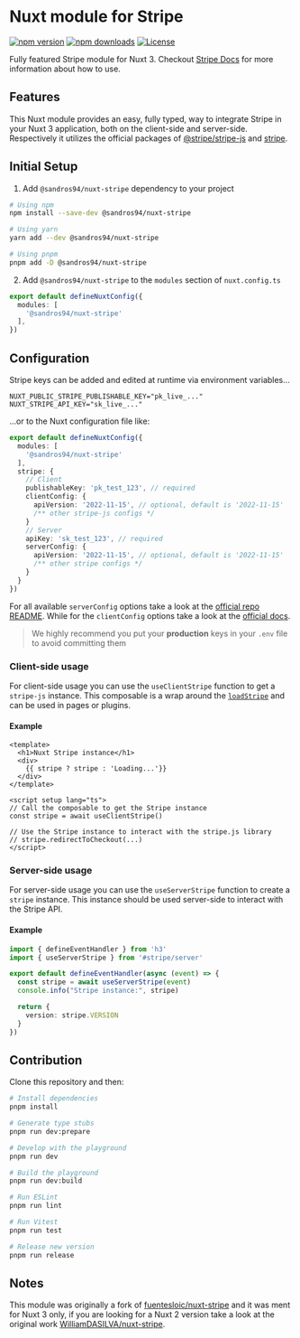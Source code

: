 # Nuxt module for Stripe

[![npm version][npm-version-src]][npm-version-href]
[![npm downloads][npm-downloads-src]][npm-downloads-href]
[![License][license-src]][license-href]

Fully featured Stripe module for Nuxt 3. Checkout [Stripe Docs](https://stripe.com/docs) for more information about how to use.

## Features

This Nuxt module provides an easy, fully typed, way to integrate Stripe in your Nuxt 3 application, both on the client-side and server-side. Respectively it utilizes the official packages of [@stripe/stripe-js](https://www.npmjs.com/package/@stripe/stripe-js) and [stripe](https://www.npmjs.com/package/stripe).

## Initial Setup

1. Add `@sandros94/nuxt-stripe` dependency to your project

```bash
# Using npm
npm install --save-dev @sandros94/nuxt-stripe

# Using yarn
yarn add --dev @sandros94/nuxt-stripe

# Using pnpm
pnpm add -D @sandros94/nuxt-stripe
```

2. Add `@sandros94/nuxt-stripe` to the `modules` section of `nuxt.config.ts`

```ts
export default defineNuxtConfig({
  modules: [
    '@sandros94/nuxt-stripe'
  ],
})
```

## Configuration

Stripe keys can be added and edited at runtime via environment variables...

```env
NUXT_PUBLIC_STRIPE_PUBLISHABLE_KEY="pk_live_..."
NUXT_STRIPE_API_KEY="sk_live_..."
```

...or to the Nuxt configuration file like:


```ts
export default defineNuxtConfig({
  modules: [
    '@sandros94/nuxt-stripe'
  ],
  stripe: {
    // Client
    publishableKey: 'pk_test_123', // required
    clientConfig: {
      apiVersion: '2022-11-15', // optional, default is '2022-11-15'
      /** other stripe-js configs */
    }
    // Server
    apiKey: 'sk_test_123', // required
    serverConfig: {
      apiVersion: '2022-11-15', // optional, default is '2022-11-15'
      /** other stripe configs */
    }
  }
})
```

For all available `serverConfig` options take a look at the [official repo README](https://github.com/stripe/stripe-node#configuration). While for the `clientConfig` options take a look at the [official docs](https://stripe.com/docs/js/initializing#init_stripe_js-options).

> We highly recommend you put your **production** keys in your `.env` file to avoid committing them

### Client-side usage

For client-side usage you can use the `useClientStripe` function to get a `stripe-js` instance.
This composable is a wrap around the [`loadStripe`](https://github.com/stripe/stripe-js#loadstripe) and can be used in pages or plugins.

#### Example
```vue
<template>
  <h1>Nuxt Stripe instance</h1>
  <div>
    {{ stripe ? stripe : 'Loading...'}}
  </div>
</template>

<script setup lang="ts">
// Call the composable to get the Stripe instance
const stripe = await useClientStripe()

// Use the Stripe instance to interact with the stripe.js library
// stripe.redirectToCheckout(...)
</script>
```

### Server-side usage

For server-side usage you can use the `useServerStripe` function to create a `stripe` instance.
This instance should be used server-side to interact with the Stripe API.

#### Example
```ts
import { defineEventHandler } from 'h3'
import { useServerStripe } from '#stripe/server'

export default defineEventHandler(async (event) => {
  const stripe = await useServerStripe(event)
  console.info("Stripe instance:", stripe)

  return {
    version: stripe.VERSION
  }
})
```

## Contribution

Clone this repository and then:

```bash
# Install dependencies
pnpm install

# Generate type stubs
pnpm run dev:prepare

# Develop with the playground
pnpm run dev

# Build the playground
pnpm run dev:build

# Run ESLint
pnpm run lint

# Run Vitest
pnpm run test

# Release new version
pnpm run release
```

## Notes

This module was originally a fork of [fuentesloic/nuxt-stripe](https://github.com/fuentesloic/nuxt-stripe) and it was ment for Nuxt 3 only, if you are looking for a Nuxt 2 version take a look at the original work [WilliamDASILVA/nuxt-stripe](https://github.com/WilliamDASILVA/nuxt-stripe-module).

<!-- Badges -->
[npm-version-src]: https://img.shields.io/npm/v/@sandros94/nuxt-stripe/latest.svg?style=flat&colorA=18181B&colorB=28CF8D
[npm-version-href]: https://npmjs.com/package/@sandros94/nuxt-stripe

[npm-downloads-src]: https://img.shields.io/npm/dm/@sandros94/nuxt-stripe.svg?style=flat&colorA=18181B&colorB=28CF8D
[npm-downloads-href]: https://npmjs.com/package/@sandros94/nuxt-stripe

[license-src]: https://img.shields.io/npm/l/@sandros94/nuxt-stripe.svg?style=flat&colorA=18181B&colorB=28CF8D
[license-href]: https://npmjs.com/package/@sandros94/nuxt-stripe

[nuxt-src]: https://img.shields.io/badge/Nuxt-18181B?logo=nuxt.js
[nuxt-href]: https://nuxt.com
